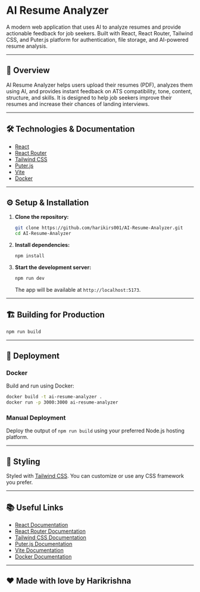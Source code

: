 # AI Resume Analyzer

A modern web application that uses AI to analyze resumes and provide actionable feedback for job seekers. Built with React, React Router, Tailwind CSS, and Puter.js platform for authentication, file storage, and AI-powered resume analysis.

---

## 🚀 Overview

AI Resume Analyzer helps users upload their resumes (PDF), analyzes them using AI, and provides instant feedback on ATS compatibility, tone, content, structure, and skills. It is designed to help job seekers improve their resumes and increase their chances of landing interviews.

---

## 🛠️ Technologies & Documentation

- [React](https://react.dev/)
- [React Router](https://reactrouter.com/)
- [Tailwind CSS](https://tailwindcss.com/)
- [Puter.js](https://puter.com/docs/js/)
- [Vite](https://vitejs.dev/)
- [Docker](https://docs.docker.com/)

---

## ⚙️ Setup & Installation

1. **Clone the repository:**
   ```bash
   git clone https://github.com/harikirs001/AI-Resume-Analyzer.git
   cd AI-Resume-Analyzer
   ```
2. **Install dependencies:**
   ```bash
   npm install
   ```
3. **Start the development server:**
   ```bash
   npm run dev
   ```
   The app will be available at `http://localhost:5173`.

---

## 🏗️ Building for Production

```bash
npm run build
```

---

## 🚢 Deployment

### Docker

Build and run using Docker:
```bash
docker build -t ai-resume-analyzer .
docker run -p 3000:3000 ai-resume-analyzer
```

### Manual Deployment

Deploy the output of `npm run build` using your preferred Node.js hosting platform.

---

## 🎨 Styling

Styled with [Tailwind CSS](https://tailwindcss.com/). You can customize or use any CSS framework you prefer.

---

## 📚 Useful Links

- [React Documentation](https://react.dev/)
- [React Router Documentation](https://reactrouter.com/)
- [Tailwind CSS Documentation](https://tailwindcss.com/)
- [Puter.js Documentation](https://puter.com/docs/js/)
- [Vite Documentation](https://vitejs.dev/)
- [Docker Documentation](https://docs.docker.com/)

---

## ❤️ Made with love by Harikrishna
